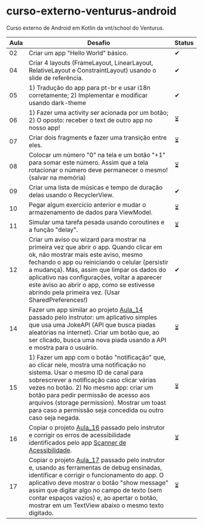 # curso-externo-venturus-android
Curso externo de Android em Kotlin da vnt/school do Venturus.

| Aula | Desafio                           | Status |
|------|-----------------------------------|-----|
| 02 | Criar um app "Hello World" básico. | ✔ |
| 04 | Criar 4 layouts (FrameLayout, LinearLayout, RelativeLayout e ConstraintLayout) usando o slide de referência. | ✔ |
| 05 | 1) Tradução do app para pt-br e usar i18n corretamente; 2) Implementar e modificar usando dark-theme | ✔ |
| 06 | 1) Fazer uma activity ser acionada por um botão; 2) O oposto: receber o text de outro app no nosso app! | ⏳ |
| 07 | Criar dois fragments e fazer uma transição entre eles. | ⏳ |
| 08 | Colocar um número "0" na tela e um botão "+1" para somar este número. Assim que a tela rotacionar o número deve permanecer o mesmo! (salvar na memória) | ⏳ |
| 09 | Criar uma lista de músicas e tempo de duração delas usando o RecyclerView. | ✔ |
| 10 | Pegar algum exercício anterior e mudar o armazenamento de dados para ViewModel. | ⏳ |
| 11 | Simular uma tarefa pesada usando coroutines e a função "delay". | ⏳ |
| 12 | Criar um aviso ou wizard para mostrar na primeira vez que abrir o app. Quando clicar em ok, não mostrar mais este aviso, mesmo fechando o app ou reiniciando o celular (persistir a mudança). Mas, assim que limpar os dados do aplicativo nas configurações, voltar a aparecer este aviso ao abrir o app, como se estivesse abrindo pela primeira vez. (Usar SharedPreferences!) | ✔ |
| 14 | Fazer um app similar ao projeto [Aula_14](https://github.com/venturus-br/vnt-school-android) passado pelo instrutor: um aplicativo simples que usa uma JokeAPI (API que busca piadas aleatórias na internet). Criar um botão que, ao ser clicado, busca uma nova piada usando a API e mostra para o usuário. | ⏳ |
| 15 | 1) Fazer um app com o botão "notificação" que, ao clicar nele, mostra uma notificação no sistema. Usar o mesmo ID de canal para sobrescrever a notificação caso clicar várias vezes no botão. 2) No mesmo app: criar um botão para pedir permissão de acesso aos arquivos (storage permission). Mostrar um toast para caso a permissão seja concedida ou outro caso seja negada. | ⏳ |
| 16 | Copiar o projeto [Aula_16](https://github.com/venturus-br/vnt-school-android) passado pelo instrutor e corrigir os erros de acessibilidade identificados pelo app [Scanner de Acessibilidade](https://play.google.com/store/apps/details?id=com.google.android.apps.accessibility.auditor).  | ⏳ |
| 17 | Copiar o projeto [Aula_17](https://github.com/venturus-br/vnt-school-android) passado pelo instrutor e, usando as ferramentas de debug ensinadas, identificar e corrigir o funcionamento do app. O aplicativo deve mostrar o botão "show message" assim que digitar algo no campo de texto (sem contar espaços vazios) e, ao apertar o botão, mostrar em um TextView abaixo o mesmo texto digitado. | ⏳ |